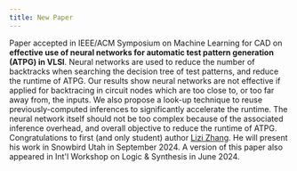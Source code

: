 ```yaml
---
title: New Paper
---
```

Paper accepted in IEEE/ACM Symposium on Machine Learning for CAD on **effective use of neural networks for automatic test pattern generation (ATPG) in VLSI**. Neural networks are used to reduce the number of backtracks when searching the decision tree of test patterns, and reduce the runtime of ATPG. Our results show neural networks are not effective if applied for backtracing in circuit nodes which are too close to, or too far away from, the inputs. We also propose a look-up technique to reuse previously-computed inferences to significantly accelerate the runtime. The neural network itself should not be too complex because of the associated inference overhead, and overall objective to reduce the runtime of ATPG. Congratulations to first (and only student) author [Lizi Zhang](https://wiscad.github.io/wiscad/members/lizi-zhang.html). He will present his work in Snowbird Utah in September 2024. A version of this paper also appeared in Int'l Workshop on Logic & Synthesis in June 2024.
